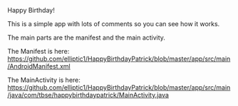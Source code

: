 Happy Birthday!

This is a simple app with lots of comments so you can see how it works.

The main parts are the manifest and the main activity.

The Manifest is here:
https://github.com/elliptic1/HappyBirthdayPatrick/blob/master/app/src/main/AndroidManifest.xml

The MainActivity is here:
https://github.com/elliptic1/HappyBirthdayPatrick/blob/master/app/src/main/java/com/tbse/happybirthdaypatrick/MainActivity.java
